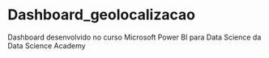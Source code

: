 # Dashboard_geolocalizacao
Dashboard desenvolvido no curso Microsoft Power BI para Data Science da Data Science Academy
